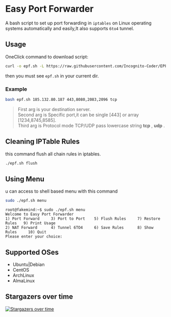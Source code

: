 # Easy Port Forwarder
A bash script to set up port forwarding in `iptables` on Linux operating systems automatically and easily,It also supports `6to4` tunnel.
## Usage
OneClick command to download script:
```bash
curl -o epf.sh -L https://raw.githubusercontent.com/Incognito-Coder/EPF/master/iptables.sh && chmod +x epf.sh
```
then you must see `epf.sh` in your current dir.
### Example
```bash
bash epf.sh 185.132.80.187 443,8080,2083,2096 tcp
```
> First arg is your destination server. \
> Second arg is Specific port,it can be single [443] or array [1234,8745,8585]. \
> Third arg is Protocol mode TCP/UDP pass lowercase string **tcp** , **udp** .
## Cleaning IPTable Rules
this command flush all chain rules in iptables.
```bash
./epf.sh flush
```
## Using Menu
u can access to shell based menu with this command
```bash
sudo ./epf.sh menu
```
```
root@fakemind:~$ sudo ./epf.sh menu
Welcome to Easy Port Forwarder
1) Port Forward     3) Port to Port    5) Flush Rules     7) Restore Rules   9) Print Usage
2) NAT Forward      4) Tunnel 6TO4     6) Save Rules      8) Show Rules     10) Quit
Please enter your choice:
```

## Supported OSes
* Ubuntu|Debian
* CentOS
* ArchLinux
* AlmaLinux
## Stargazers over time
[![Stargazers over time](https://starchart.cc/Incognito-Coder/EPF.svg?variant=adaptive)](https://starchart.cc/Incognito-Coder/EPF)
